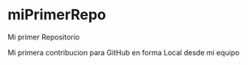 # miPrimerRepo
Mi primer Repositorio

Mi primera contribucion para GitHub en forma Local desde mi equipo
